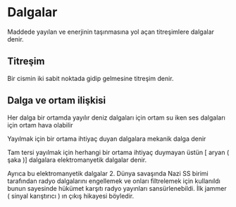 # Dalgalar
Maddede yayılan ve enerjinin taşınmasına yol açan titreşimlere dalgalar denir.

## Titreşim
Bir cismin iki sabit noktada gidip gelmesine titreşim denir.


## Dalga ve ortam ilişkisi
Her dalga bir ortamda yayılır deniz dalgaları için ortam su iken ses dalgaları için ortam hava olabilir

Yayılmak için bir ortama ihtiyaç duyan dalgalara mekanik dalga denir

Tam tersi yayılmak için herhangi bir ortama ihtiyaç duymayan üstün [ aryan ( şaka )] dalgalara elektromanyetik dalgalar denir.

Ayrıca bu elektromanyetik dalgalar 2. Dünya savaşında Nazi SS birimi tarafından radyo dalgalarını engellemek ve onları filtrelemek için kullanıldı bunun sayesinde hükümet karşıtı radyo yayınları sansürlenebildi. İlk jammer ( sinyal karıştırıcı ) ın çıkış hikayesi böyledir.

